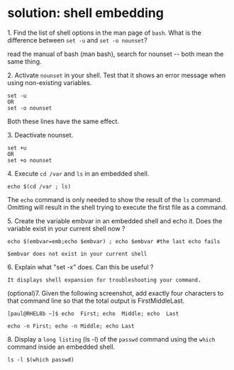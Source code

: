 # solution: shell embedding

1\. Find the list of shell options in the man page of `bash`. What is
the difference between `set -u` and `set -o nounset`?

read the manual of bash (man bash), search for nounset \-- both mean the
same thing.

2\. Activate `nounset` in your shell. Test that it shows an error
message when using non-existing variables.

    set -u
    OR
    set -o nounset

Both these lines have the same effect.

3\. Deactivate nounset.

    set +u
    OR
    set +o nounset

4\. Execute `cd /var` and `ls` in an embedded shell.

    echo $(cd /var ; ls)

The `echo` command is only needed to show the result of the `ls`
command. Omitting will result in the shell trying to execute the first
file as a command.

5\. Create the variable embvar in an embedded shell and echo it. Does
the variable exist in your current shell now ?

    echo $(embvar=emb;echo $embvar) ; echo $embvar #the last echo fails

    $embvar does not exist in your current shell

6\. Explain what \"set -x\" does. Can this be useful ?

    It displays shell expansion for troubleshooting your command.

(optional)7. Given the following screenshot, add exactly four characters
to that command line so that the total output is FirstMiddleLast.

    [paul@RHEL8b ~]$ echo  First; echo  Middle; echo  Last

    echo -n First; echo -n Middle; echo Last

8\. Display a `long listing` (ls -l) of the `passwd` command using the
`which` command inside an embedded shell.

    ls -l $(which passwd)
